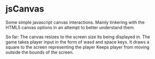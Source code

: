 jsCanvas
========

Some simple javascript canvas interactions. Mainly tinkering with the HTML5 canvas options in an attempt to better understand them.

So far:
The canvas resizes to the screen size its being displayed in.
The game takes player input in the form of wasd and space keys.
It draws a square to the screen representing the player
Keeps player from moving outside the bounds of the screen.
